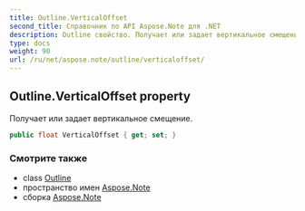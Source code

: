 ```yaml
---
title: Outline.VerticalOffset
second_title: Справочник по API Aspose.Note для .NET
description: Outline свойство. Получает или задает вертикальное смещение.
type: docs
weight: 90
url: /ru/net/aspose.note/outline/verticaloffset/
---
```

## Outline.VerticalOffset property

Получает или задает вертикальное смещение.

```csharp
public float VerticalOffset { get; set; }
```

### Смотрите также

* class [Outline](../)
* пространство имен [Aspose.Note](../../outline/)
* сборка [Aspose.Note](../../../)


